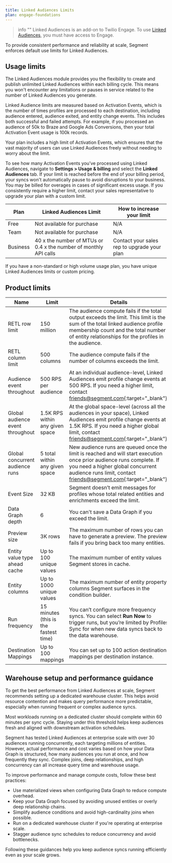 ```yaml
---
title: Linked Audiences Limits
plan: engage-foundations
---
```


> info ""
> Linked Audiences is an add-on to Twilio Engage. To use [Linked Audiences](/docs/engage/audiences/linked-audiences), you must have access to Engage.

To provide consistent performance and reliability at scale, Segment enforces default use limits for Linked Audiences.

## Usage limits
The Linked Audiences module provides you the flexibility to create and publish unlimited Linked Audiences within each billing cycle. This means you won't encounter any limitations or pauses in service related to the number of Linked Audiences you generate.

Linked Audience limits are measured based on Activation Events, which is the number of times profiles are processed to each destination, including audience entered, audience exited, and entity change events. This includes both successful and failed attempts. For example, if you processed an audience of 50k to Braze and Google Ads Conversions, then your total Activation Event usage is 100k records.

Your plan includes a high limit of Activation Events, which ensures that the vast majority of users can use Linked Audiences freely without needing to worry about the limit. 

 To see how many Activation Events you’ve processed using Linked Audiences, navigate to **Settings > Usage & billing** and select the **Linked Audiences** tab. If your limit is reached before the end of your billing period, your syncs won't automatically pause to avoid disruptions to your business. You may be billed for overages in cases of significant excess usage. If you consistently require a higher limit, contact your sales representative to upgrade your plan with a custom limit.

 Plan | Linked Audiences Limit | How to increase your limit
 ---- | ---------------------- | ---------------------------
 Free | Not available for purchase | N/A
 Team | Not available for purchase | N/A
 Business | 40 x the number of MTUs or 0.4 x the number of monthly API calls | Contact your sales rep to upgrade your plan  

If you have a non-standard or high volume usage plan, you have unique Linked Audiences limits or custom pricing.

## Product limits

Name | Limit | Details 
---- | ----- | --------
RETL row limit | 150 million | The audience compute fails if the total output exceeds the limit. This limit is the sum of the total linked audience profile membership count and the total number of entity relationships for the profiles in the audience.
RETL column limit | 500 columns | The audience compute fails if the number of columns exceeds the limit. 
Audience event throughout | 500 RPS per audience | At an individual audience-level, Linked Audiences emit profile change events at 500 RPS. If you need a higher limit, contact [friends@segment.com](mailto:friends@segment.com){:target="_blank"}.
Global audience event throughout | 1.5K RPS within any given space | At the global space-level (across all the audiences in your space), Linked Audiences emit profile change events at 1.5K RPS. If you need a higher global limit, contact [friends@segment.com](mailto:friends@segment.com){:target="_blank"}.
Global concurrent audience runs | 5 total within any given space | New audience runs are queued once the limit is reached and will start execution once prior audience runs complete. If you need a higher global concurrent audience runs limit, contact [friends@segment.com](mailto:friends@segment.com){:target="_blank"}.
Event Size | 32 KB | Segment doesn’t emit messages for profiles whose total related entities and enrichments exceed the limit.
Data Graph depth | 6 | You can't save a Data Graph if you exceed the limit. 
Preview size | 3K rows | The maximum number of rows you can have to generate a preview. The preview fails if you bring back too many entities. 
Entity value type ahead cache | Up to 100 unique values | The maximum number of entity values Segment stores in cache. 
Entity columns | Up to 1000 unique values | The maximum number of entity property columns Segment surfaces in the condition builder.
Run frequency | 15 minutes (this is the fastest time) | You can’t configure more frequency syncs. You can select **Run Now** to trigger runs, but you’re limited by Profiles Sync for when new data syncs back to the data warehouse.
Destination Mappings | Up to 100 mappings | You can set up to 100 action destination mappings per destination instance.

## Warehouse setup and performance guidance

To get the best performance from Linked Audiences at scale, Segment recommends setting up a dedicated warehouse cluster. This helps avoid resource contention and makes query performance more predictable, especially when running frequent or complex audience syncs.

Most workloads running on a dedicated cluster should complete within 60 minutes per sync cycle. Staying under this threshold helps keep audiences fresh and aligned with downstream activation schedules.

Segment has tested Linked Audiences at enterprise scale with over 30 audiences running concurrently, each targeting millions of entities. However, actual performance and cost varies based on how your Data Graph is structured, how many audiences you run at once, and how frequently they sync. Complex joins, deep relationships, and high concurrency can all increase query time and warehouse usage.

To improve performance and manage compute costs, follow these best practices:

- Use materialized views when configuring Data Graph to reduce compute overhead.
- Keep your Data Graph focused by avoiding unused entities or overly deep relationship chains.
- Simplify audience conditions and avoid high-cardinality joins when possible.
- Run on a dedicated warehouse cluster if you're operating at enterprise scale.
- Stagger audience sync schedules to reduce concurrency and avoid bottlenecks.

Following these guidances help you keep audience syncs running efficiently even as your scale grows.
